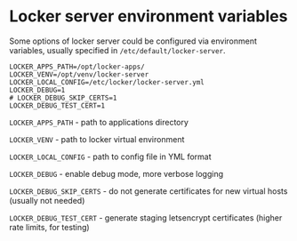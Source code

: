 # Locker server environment variables

Some options of locker server could be configured via environment variables, usually specified in `/etc/default/locker-server`.

~~~
LOCKER_APPS_PATH=/opt/locker-apps/
LOCKER_VENV=/opt/venv/locker-server
LOCKER_LOCAL_CONFIG=/etc/locker/locker-server.yml
LOCKER_DEBUG=1
# LOCKER_DEBUG_SKIP_CERTS=1
LOCKER_DEBUG_TEST_CERT=1
~~~

`LOCKER_APPS_PATH` - path to applications directory

`LOCKER_VENV` - path to locker virtual environment

`LOCKER_LOCAL_CONFIG` - path to config file in YML format

`LOCKER_DEBUG` - enable debug mode, more verbose logging

`LOCKER_DEBUG_SKIP_CERTS` - do not generate certificates for new virtual hosts (usually not needed)

`LOCKER_DEBUG_TEST_CERT` - generate staging letsencrypt certificates (higher rate limits, for testing)
